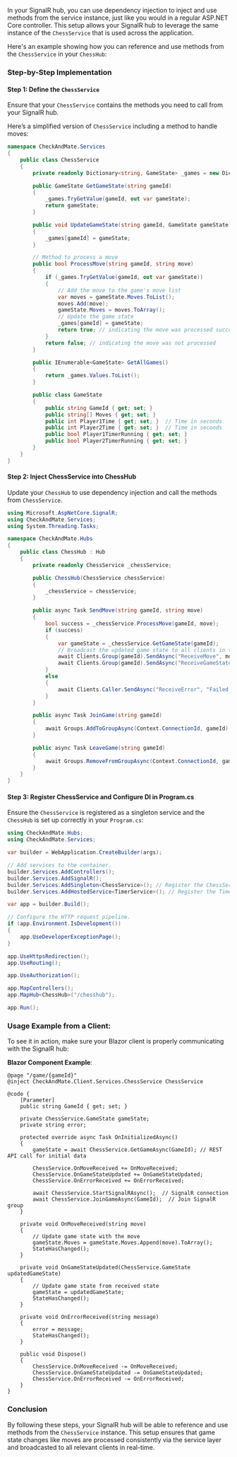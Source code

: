 In your SignalR hub, you can use dependency injection to inject and use methods from the service instance, just like you would in a regular ASP.NET Core controller. This setup allows your SignalR hub to leverage the same instance of the `ChessService` that is used across the application.

Here's an example showing how you can reference and use methods from the `ChessService` in your `ChessHub`:

### Step-by-Step Implementation

#### Step 1: Define the `ChessService`

Ensure that your `ChessService` contains the methods you need to call from your SignalR hub.

Here’s a simplified version of `ChessService` including a method to handle moves:

```csharp
namespace CheckAndMate.Services
{
    public class ChessService
    {
        private readonly Dictionary<string, GameState> _games = new Dictionary<string, GameState>();

        public GameState GetGameState(string gameId)
        {
            _games.TryGetValue(gameId, out var gameState);
            return gameState;
        }

        public void UpdateGameState(string gameId, GameState gameState)
        {
            _games[gameId] = gameState;
        }

        // Method to process a move
        public bool ProcessMove(string gameId, string move)
        {
            if (_games.TryGetValue(gameId, out var gameState))
            {
                // Add the move to the game's move list
                var moves = gameState.Moves.ToList();
                moves.Add(move);
                gameState.Moves = moves.ToArray();
                // Update the game state
                _games[gameId] = gameState;
                return true; // indicating the move was processed successfully
            }
            return false; // indicating the move was not processed
        }

        public IEnumerable<GameState> GetAllGames()
        {
            return _games.Values.ToList();
        }

        public class GameState
        {
            public string GameId { get; set; }
            public string[] Moves { get; set; }
            public int Player1Time { get; set; }  // Time in seconds
            public int Player2Time { get; set; }  // Time in seconds
            public bool Player1TimerRunning { get; set; }
            public bool Player2TimerRunning { get; set; }
        }
    }
}
```

#### Step 2: Inject ChessService into ChessHub

Update your `ChessHub` to use dependency injection and call the methods from `ChessService`.

```csharp
using Microsoft.AspNetCore.SignalR;
using CheckAndMate.Services;
using System.Threading.Tasks;

namespace CheckAndMate.Hubs
{
    public class ChessHub : Hub
    {
        private readonly ChessService _chessService;

        public ChessHub(ChessService chessService)
        {
            _chessService = chessService;
        }

        public async Task SendMove(string gameId, string move)
        {
            bool success = _chessService.ProcessMove(gameId, move);
            if (success)
            {
                var gameState = _chessService.GetGameState(gameId);
                // Broadcast the updated game state to all clients in the game group
                await Clients.Group(gameId).SendAsync("ReceiveMove", move);
                await Clients.Group(gameId).SendAsync("ReceiveGameState", gameState);
            }
            else
            {
                await Clients.Caller.SendAsync("ReceiveError", "Failed to process the move.");
            }
        }

        public async Task JoinGame(string gameId)
        {
            await Groups.AddToGroupAsync(Context.ConnectionId, gameId);
        }

        public async Task LeaveGame(string gameId)
        {
            await Groups.RemoveFromGroupAsync(Context.ConnectionId, gameId);
        }
    }
}
```

#### Step 3: Register ChessService and Configure DI in Program.cs

Ensure the `ChessService` is registered as a singleton service and the `ChessHub` is set up correctly in your `Program.cs`:

```csharp
using CheckAndMate.Hubs;
using CheckAndMate.Services;

var builder = WebApplication.CreateBuilder(args);

// Add services to the container.
builder.Services.AddControllers();
builder.Services.AddSignalR();
builder.Services.AddSingleton<ChessService>(); // Register the ChessService as a singleton
builder.Services.AddHostedService<TimerService>(); // Register the TimerService

var app = builder.Build();

// Configure the HTTP request pipeline.
if (app.Environment.IsDevelopment())
{
    app.UseDeveloperExceptionPage();
}

app.UseHttpsRedirection();
app.UseRouting();

app.UseAuthorization();

app.MapControllers();
app.MapHub<ChessHub>("/chesshub");

app.Run();
```

### Usage Example from a Client:

To see it in action, make sure your Blazor client is properly communicating with the SignalR hub:

**Blazor Component Example**:

```razor
@page "/game/{gameId}"
@inject CheckAndMate.Client.Services.ChessService ChessService

@code {
    [Parameter]
    public string GameId { get; set; }

    private ChessService.GameState gameState;
    private string error;

    protected override async Task OnInitializedAsync()
    {
        gameState = await ChessService.GetGameAsync(GameId); // REST API call for initial data

        ChessService.OnMoveReceived += OnMoveReceived;
        ChessService.OnGameStateUpdated += OnGameStateUpdated;
        ChessService.OnErrorReceived += OnErrorReceived;
        
        await ChessService.StartSignalRAsync();  // SignalR connection
        await ChessService.JoinGameAsync(GameId);  // Join SignalR group
    }

    private void OnMoveReceived(string move)
    {
        // Update game state with the move
        gameState.Moves = gameState.Moves.Append(move).ToArray();
        StateHasChanged();
    }

    private void OnGameStateUpdated(ChessService.GameState updatedGameState)
    {
        // Update game state from received state
        gameState = updatedGameState;
        StateHasChanged();
    }

    private void OnErrorReceived(string message)
    {
        error = message;
        StateHasChanged();
    }

    public void Dispose()
    {
        ChessService.OnMoveReceived -= OnMoveReceived;
        ChessService.OnGameStateUpdated -= OnGameStateUpdated;
        ChessService.OnErrorReceived -= OnErrorReceived;
    }
}
```

### Conclusion

By following these steps, your SignalR hub will be able to reference and use methods from the `ChessService` instance. This setup ensures that game state changes like moves are processed consistently via the service layer and broadcasted to all relevant clients in real-time.